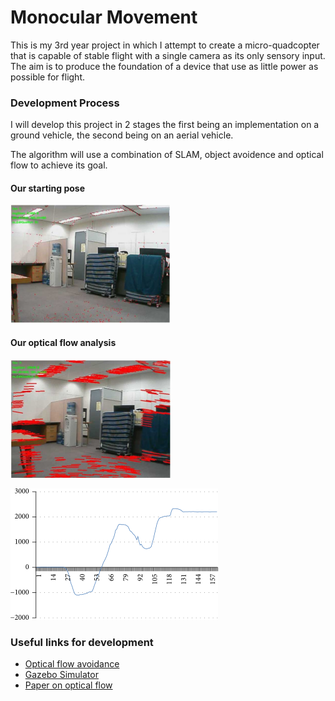 # Monocular Movement
This is my 3rd year project in which I attempt to create a micro-quadcopter that is capable of stable
flight with a single camera as its only sensory input. The aim is to produce the foundation of a
device that use as little power as possible for flight. 

### Development Process
I will develop this project in 2 stages the first being an implementation on a ground vehicle, the
second being on an aerial vehicle.

The algorithm will use a combination of SLAM, object avoidence and optical flow to achieve its goal.

#### Our starting pose
![starting_pose](img/starting.png)

#### Our optical flow analysis
![optical flow movement](img/movement.png)

![displacement graph](img/displacement_graph.png)

### Useful links for development
 - [Optical flow avoidance](https://www.youtube.com/watch?v=pAI_ZJOD7zQ)
 - [Gazebo Simulator](https://blog.generationrobots.com/en/robotic-simulation-scenarios-with-gazebo-and-ros/)
 - [Paper on optical flow](https://www.hindawi.com/journals/misy/2016/8937176/)
